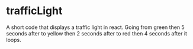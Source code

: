 # trafficLight
A short code that displays a traffic light in react. Going from green then 5 seconds after to yellow then 2 seconds after to red then 4 seconds after it loops.
